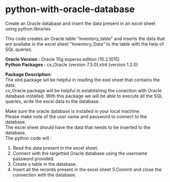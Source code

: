 # python-with-oracle-database
Create an Oracle database and insert the data present in an excel sheet using python libraries

This code creates an Oracle table "inventory_table" and inserts the data that are availabe in the excel sheet "Inventory_Data" to the table with the help of SQL queries.

**Oracle Version :** Oracle 10g experss edition (10.2.1015)        
**Python Packages :** cx_Oracle (version 7.3.0),xlrd (version 1.2.0)         
				  
**Package Description:**       
The xlrd package wil be helpful in reading the exel sheet that contains the data.          
cx_Oracle package will be helpful in establishing the conection with Oracle database installed. With this package we will be able to execute all the SQL queries, write the excel data to the database.      

Make sure the oracle database is installed in your local machine.       
Please make note of the user name and password to connect to the database.     
The excel sheet should have the data that needs to be inserted to the database.       
The python code will :       
1. Read the data present in the excel sheet.
2. Connect with the targetted Oracle database using the username password provided.
3. Create a table in the database.
4. Insert all the records present in the excel sheet
5.Commit and close the connection with the database.




